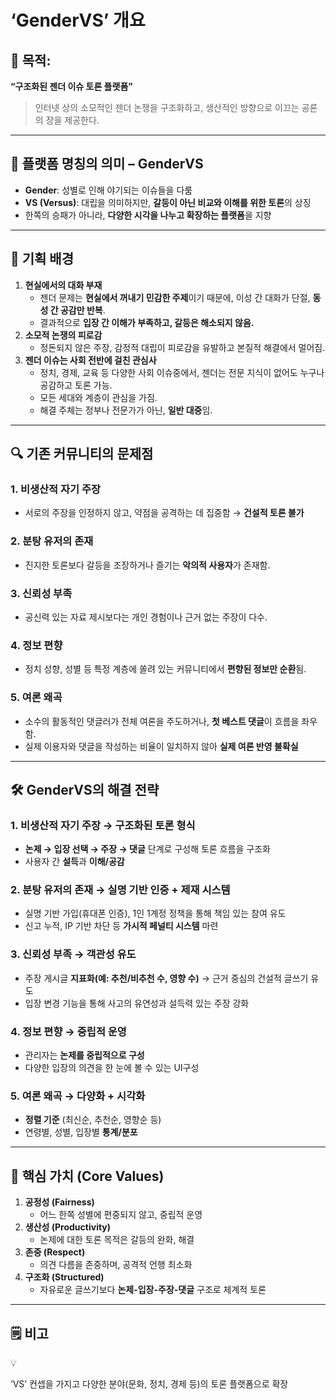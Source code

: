 # ‘GenderVS’ 개요

## 🎯 목적:

**“구조화된 젠더 이슈 토론 플랫폼”**

> 인터넷 상의 소모적인 젠더 논쟁을 구조화하고, 생산적인 방향으로 이끄는 공론의 장을 제공한다.
> 

---

## 🧾 플랫폼 명칭의 의미 – **GenderVS**

- **Gender**: 성별로 인해 야기되는 이슈들을 다룸
- **VS (Versus)**: 대립을 의미하지만, **갈등이 아닌 비교와 이해를 위한 토론**의 상징
- 한쪽의 승패가 아니라, **다양한 시각을 나누고 확장하는 플랫폼**을 지향

---

## 🧠 기획 배경

1. **현실에서의 대화 부재**
    - 젠더 문제는 **현실에서 꺼내기 민감한 주제**이기 때문에, 이성 간 대화가 단절, **동성 간 공감만 반복**.
    - 결과적으로 **입장 간 이해가 부족하고, 갈등은 해소되지 않음.**
2. **소모적 논쟁의 피로감**
    - 정돈되지 않은 주장, 감정적 대립이 피로감을 유발하고 본질적 해결에서 멀어짐.
3. **젠더 이슈는 사회 전반에 걸친 관심사**
    - 정치, 경제, 교육 등 다양한 사회 이슈중에서, 젠더는 전문 지식이 없어도 누구나 공감하고 토론 가능.
    - 모든 세대와 계층이 관심을 가짐.
    - 해결 주체는 정부나 전문가가 아닌, **일반 대중**임.

---

## 🔍 기존 커뮤니티의 문제점

### 1. **비생산적 자기 주장**

- 서로의 주장을 인정하지 않고, 약점을 공격하는 데 집중함 → **건설적 토론 불가**

### 2. **분탕 유저의 존재**

- 진지한 토론보다 갈등을 조장하거나 즐기는 **악의적 사용자**가 존재함.

### 3. **신뢰성 부족**

- 공신력 있는 자료 제시보다는 개인 경험이나 근거 없는 주장이 다수.

### 4. **정보 편향**

- 정치 성향, 성별 등 특정 계층에 쏠려 있는 커뮤니티에서 **편향된 정보만 순환**됨.

### 5. **여론 왜곡**

- 소수의 활동적인 댓글러가 전체 여론을 주도하거나, **첫 베스트 댓글**이 흐름을 좌우함.
- 실제 이용자와 댓글을 작성하는 비율이 일치하지 않아 **실제 여론 반영 불확실**

---

## 🛠️ GenderVS의 해결 전략

### 1. **비생산적 자기 주장 → 구조화된 토론 형식**

- **논제 → 입장 선택 → 주장 → 댓글** 단계로 구성해 토론 흐름을 구조화
- 사용자 간 **설득**과 **이해/공감**

### 2. **분탕 유저의 존재 → 실명 기반 인증 + 제재 시스템**

- 실명 기반 가입(휴대폰 인증), 1인 1계정 정책을 통해 책임 있는 참여 유도
- 신고 누적, IP 기반 차단 등 **가시적 페널티 시스템** 마련

### 3. **신뢰성 부족 → 객관성 유도**

- 주장 게시글 **지표화(예: 추천/비추천 수, 영향 수)** → 근거 중심의 건설적 글쓰기 유도
- 입장 변경 기능을 통해 사고의 유연성과 설득력 있는 주장 강화

### 4. **정보 편향 → 중립적 운영**

- 관리자는 **논제를 중립적으로 구성**
- 다양한 입장의 의견을 한 눈에 볼 수 있는 UI구성

### 5. **여론 왜곡 → 다양화 + 시각화**

- **정렬 기준** (최신순, 추천순, 영향순 등)
- 연령별, 성별, 입장별 **통계/분포**

---

## 💎 핵심 가치 (Core Values)

1. **공정성 (Fairness)**
    - 어느 한쪽 성별에 편중되지 않고, 중립적 운영
2. **생산성 (Productivity)**
    - 논제에 대한 토론 목적은 갈등의 완화, 해결
3. **존중 (Respect)**
    - 의견 다름을 존중하며, 공격적 언행 최소화
4. **구조화 (Structured)**
    - 자유로운 글쓰기보다 **논제-입장-주장-댓글** 구조로 체계적 토론

---

## 🗒️ 비고

<aside>
💡

 ‘VS’ 컨셉을 가지고 다양한 분야(문화, 정치, 경제 등)의 토론 플랫폼으로 확장

</aside>